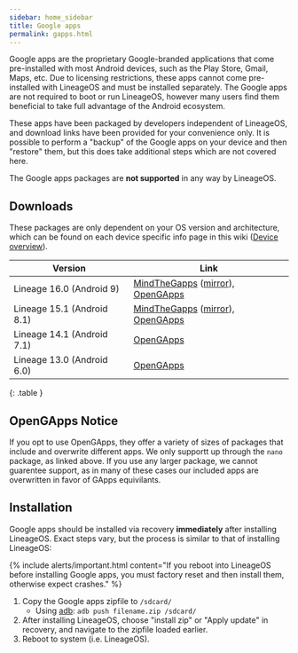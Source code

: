 ```yaml
---
sidebar: home_sidebar
title: Google apps
permalink: gapps.html
---
```

Google apps are the proprietary Google-branded applications that come pre-installed with most Android devices, such as the Play Store, Gmail, Maps, etc.
Due to licensing restrictions, these apps cannot come pre-installed with LineageOS and must be installed separately. The Google apps are not required to
boot or run LineageOS, however many users find them beneficial to take full advantage of the Android ecosystem.

These apps have been packaged by developers independent of LineageOS, and download links have been provided for your convenience only. It is possible to perform
a "backup" of the Google apps on your device and then "restore" them, but this does take additional steps which are not covered here.

The Google apps packages are **not supported** in any way by LineageOS.

## Downloads

These packages are only dependent on your OS version and architecture, which can be found on each device specific info page in this wiki ([Device overview](devices.html)).

|Version                   |Link                                                   |
|--------------------------|-------------------------------------------------------|
|Lineage 16.0 (Android 9)  |[MindTheGapps](http://downloads.codefi.re/jdcteam/javelinanddart/gapps) ([mirror](https://androidfilehost.com/?w=files&flid=170282)), [OpenGApps](http://opengapps.org/?api=9.0&variant=nano)|
|Lineage 15.1 (Android 8.1)|[MindTheGapps](http://downloads.codefi.re/jdcteam/javelinanddart/gapps) ([mirror](https://androidfilehost.com/?w=files&flid=170282)), [OpenGApps](http://opengapps.org/?api=8.1&variant=nano)|
|Lineage 14.1 (Android 7.1)|[OpenGApps](http://opengapps.org/?api=7.1&variant=nano)|
|Lineage 13.0 (Android 6.0)|[OpenGApps](http://opengapps.org/?api=6.0&variant=nano)|
{: .table }

## OpenGApps Notice
If you opt to use OpenGApps, they offer a variety of sizes of packages that include and overwrite different apps. We only supportt up through the `nano` package, as linked above. If you use any larger package, we cannot guarentee support, as in many of these cases our included apps are overwritten in favor of GApps equivilants.

## Installation

Google apps should be installed via recovery **immediately** after installing LineageOS. Exact steps vary, but the process is similar to that of installing LineageOS:

{% include alerts/important.html content="If you reboot into LineageOS before installing Google apps, you must factory reset and then install them, otherwise expect crashes." %}

1. Copy the Google apps zipfile to `/sdcard/`
    * Using [adb](adb_fastboot_guide.html): `adb push filename.zip /sdcard/`
2. After installing LineageOS, choose "install zip" or "Apply update" in recovery, and navigate to the zipfile loaded earlier.
3. Reboot to system (i.e. LineageOS).
